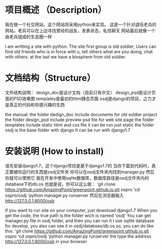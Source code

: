项目概述 （Description）
====================
我在做一个社交网站，这个网站将采用python来实现。
这是一个针对退伍老兵的网站，老兵可以在上边寻找曾经的战友，发表状态，私信聊天
网站最后就像一个由老兵组成的生态圈一样

I am writting a site with python.
The site first group is old soldier, Users can find old friends who is in force with u, tell others what are you doing, chat with others.
at the last we have a biosphere from old soldier.

文档结构（Structure）
=====================
文件结构说明：
design_doc是设计文档（目前只有中文）
design_psd是设计页面的PSD效果图
templates是最初的html静态页面
osdj是django的项目，之力才是真正的代码和你感兴趣的东西

the manual:
the folder dedign_doc include documents for old soldier project
the folder design_psd include preview psd file for web site page
the folder templates include static html and css file it can be run just static
the folder osdj is the base folder with django It can be run with django1.7

安装说明 (How to install)
========================
请先安装django1.7，这个django项目是基于django1.7的
当你下载到代码时，真正要被你运行的东西是osdj文件夹
你可以在osdj文件夹内找到manager.py 然后你就可以使用它 
我在开发中使用sqlite数据库，数据库路径是osdj文件夹内的database下的db.os
也就是说，你可以这么做：
'git clone https://github.com/AmazingPoint/greenpoint.github.io.git ospro
'cd ospro/osdj
'python manager.py runserver
然后在浏览器输入 http://127.0.0.1:8000/osb

If you want to run site on your computer, just download django1.7
When you get the code, the true path is the folder wich is named 'osdj'
You can get manager.py file in osdj folder, and then you can run it
I use sqlite database for develop, you also can see it in osdj/databses/db.os
so, you can do like this:
'git clone https://github.com/AmazingPoint/greenpoint.github.io.git ospro
'cd ospro/osdj
'python manager.py runserver
the type the address http://127.0.0.1:8000/osb in your browser
